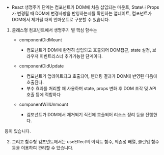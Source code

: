 
- React 생명주기 단계는 컴포넌트가 DOM에 처음 삽입되는 마운트, State나 Props가 변경될 때 DOM에 변경사항을 반영하는지를 확인하는 업데이트, 컴포넌트가 DOM에서 제거될 때의 언마운트로 구분할 수 있습니다.

1. 클래스형 컴포넌트에서 생명주기 별 핵심 함수는 
	- componentDidMount
		- 컴포넌트가 DOM에 완전히 삽입되고 호출되어 DOM접근, state 설정, 브라우저 이벤트리스너 추가가능한 단계이다.
	
	- componentDidUpdate
		- 컴포넌트가 업데이트되고 호출되어, 렌더링 결과가 DOM에 반영된 다음에 호출된다. 
		- 부수 효과를 처리할 때 사용하며 state, props 변화 후 DOM 조작 및 API 호출 등에 적합하다
	
	- componentWillUnmount
		- 컴포넌트가 DOM에서 제거되기 직전에 호출되어 리소스 정리 등을 진행한다.

등이 있습니다.

2. 그리고 함수형 컴포넌트에서는 useEffect의 이펙트 함수, 의존성 배열, 클린업 함수 등을 이용하여 관리할 수 있습니다.